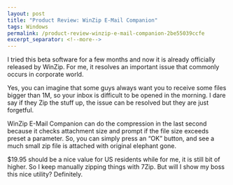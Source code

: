 ```yaml
---
layout: post
title: "Product Review: WinZip E-Mail Companion"
tags: Windows
permalink: /product-review-winzip-e-mail-companion-2be55039ccfe
excerpt_separator: <!--more-->
---
```

I tried this beta software for a few months and now it is already officially released by WinZip. For me, it resolves an important issue that commonly occurs in corporate world.
<!--more-->

Yes, you can imagine that some guys always want you to receive some files bigger than 1M, so your inbox is difficult to be opened in the morning. I dare say if they Zip the stuff up, the issue can be resolved but they are just forgetful.

WinZip E-Mail Companion can do the compression in the last second because it checks attachment size and prompt if the file size exceeds preset a parameter. So, you can simply press an “OK” button, and see a much small zip file is attached with original elephant gone.

$19.95 should be a nice value for US residents while for me, it is still bit of higher. So I keep manually zipping things with 7Zip. But will I show my boss this nice utility? Definitely.
